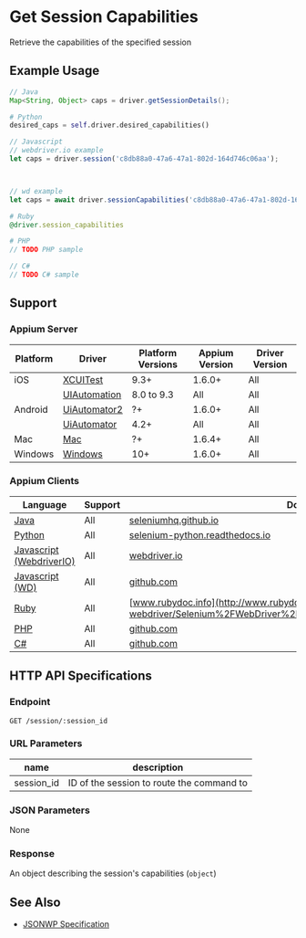 # Get Session Capabilities

Retrieve the capabilities of the specified session

## Example Usage

```java
// Java
Map<String, Object> caps = driver.getSessionDetails();

```

```python
# Python
desired_caps = self.driver.desired_capabilities()

```

```javascript
// Javascript
// webdriver.io example
let caps = driver.session('c8db88a0-47a6-47a1-802d-164d746c06aa');



// wd example
let caps = await driver.sessionCapabilities('c8db88a0-47a6-47a1-802d-164d746c06aa');

```

```ruby
# Ruby
@driver.session_capabilities

```

```php
# PHP
// TODO PHP sample

```

```csharp
// C#
// TODO C# sample

```

## Support

### Appium Server

| Platform | Driver                                                   | Platform Versions | Appium Version | Driver Version |
| -------- | -------------------------------------------------------- | ----------------- | -------------- | -------------- |
| iOS      | [XCUITest](/docs/en/drivers/ios-xcuitest.md)             | 9.3+              | 1.6.0+         | All            |
|          | [UIAutomation](/docs/en/drivers/ios-uiautomation.md)     | 8.0 to 9.3        | All            | All            |
| Android  | [UiAutomator2](/docs/en/drivers/android-uiautomator2.md) | ?+                | 1.6.0+         | All            |
|          | [UiAutomator](/docs/en/drivers/android-uiautomator.md)   | 4.2+              | All            | All            |
| Mac      | [Mac](/docs/en/drivers/mac.md)                           | ?+                | 1.6.4+         | All            |
| Windows  | [Windows](/docs/en/drivers/windows.md)                   | 10+               | 1.6.0+         | All            |

### Appium Clients

| Language                                                             | Support | Documentation                                                                                                                                                                      |
| -------------------------------------------------------------------- | ------- | ---------------------------------------------------------------------------------------------------------------------------------------------------------------------------------- |
| [Java](https://github.com/appium/java-client/releases/latest)        | All     | [seleniumhq.github.io](https://seleniumhq.github.io/selenium/docs/api/java/org/openqa/selenium/remote/server/DefaultDriverSessions.html#get-org.openqa.selenium.remote.SessionId-) |
| [Python](https://github.com/appium/python-client/releases/latest)    | All     | [selenium-python.readthedocs.io](http://selenium-python.readthedocs.io/api.html#selenium.webdriver.remote.webdriver.WebDriver.desired_capabilities)                                |
| [Javascript (WebdriverIO)](http://webdriver.io/index.html)           | All     | [webdriver.io](http://webdriver.io/api/protocol/session.html)                                                                                                                      |
| [Javascript (WD)](https://github.com/admc/wd/releases/latest)        | All     | [github.com](https://github.com/admc/wd/blob/master/lib/commands.js#L227)                                                                                                          |
| [Ruby](https://github.com/appium/ruby_lib/releases/latest)           | All     | [www.rubydoc.info](http://www.rubydoc.info/gems/selenium-webdriver/Selenium%2FWebDriver%2FRemote%2FOSS%2FBridge:session_capabilities)                                              |
| [PHP](https://github.com/appium/php-client/releases/latest)          | All     | [github.com](https://github.com/appium/php-client/)                                                                                                                                |
| [C#](https://github.com/appium/appium-dotnet-driver/releases/latest) | All     | [github.com](https://github.com/appium/appium-dotnet-driver/)                                                                                                                      |

## HTTP API Specifications

### Endpoint

`GET /session/:session_id`

### URL Parameters

| name       | description                               |
| ---------- | ----------------------------------------- |
| session_id | ID of the session to route the command to |

### JSON Parameters

None

### Response

An object describing the session's capabilities (`object`)

## See Also

* [JSONWP Specification](https://github.com/SeleniumHQ/selenium/wiki/JsonWireProtocol#sessionsessionid)
